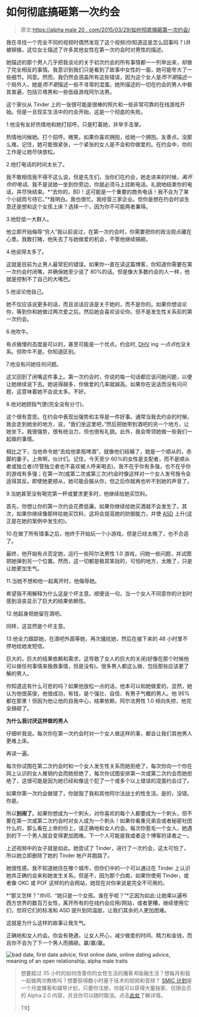 # 如何彻底搞砸第一次约会

> 原文:[https://alpha male 20 . com/2015/03/29/如何彻底搞砸第一次约会/](https://alphamale20.com/2015/03/29/how-to-completely-screw-up-a-first-date/)

我在寻找一个完全不同的视频时偶然发现了这个视频(你知道这是怎么回事吗？)并被铆接。这位女士描述了许多其他女性在第一次约会时对男性的描述。

她描述的那个男人几乎把我谈论的关于初次约会的所有事情都一一列举出来，却做了完全相反的事情。我意识到我们只是看到了故事中女性的一面，她可能夸大了一些细节。同意。然而，我仍然会涵盖所有这些错误，因为这个女人是*而不是*描述一个局外人，她是*而不是*描述一些不寻常的混蛋。她所描述的一切在约会的男人中极其普遍，包括贝塔男和一些低级游戏阿尔法男。

这个家伙从 Tinder 上的一张很可能是很棒的照片和一些非常可靠的在线游戏开始。但是一旦现实生活中的约会开始，这是一个彻底的失败。

1.他没有友好热情地和她打招呼。只是盯着她，并举手击掌。

热情地问候她。打个招呼。微笑。如果你喜欢拥抱，给她一个拥抱。友善点。没那么难。记住，她可能很紧张，一个紧张的女人是不会和你做爱的。在约会中，你的工作是让她尽快放松。

2.他打电话的时间太长了。

我不敢相信我不得不这么说，但是先生们，当你们在约会，她走进来的时候，*离开你的电话*。我不是说她一坐到你旁边，你就必须马上挂断电话。礼貌地结束你的电话，并尽快结束。*“去你的，BD！这可能是一个重要的商务电话！我不会为了某个小妞而亏待它。”*我明白。我也很忙。我经营三家企业。但你是想在约会时谈生意还是想和这个女孩上床？选择一个，因为你不可能两者兼得。

3.他贬低一大群人。

他立即开始侮辱“穷人”我以前说过，在第一次约会时，你需要把你的政治观点藏在心里。我敢打赌，他失去了与她做爱的机会，不管他继续搞砸。

4.他说得太多了。

这就是目前为止男人最常犯的错误。如果你一直在读这篇博客，你知道你需要在第一次约会时闭嘴，并确保她至少说了 80%的话。但是像大多数约会的人一样，他就是控制不了自己的大嘴巴。

5.他谈论他自己。

她不仅应该说更多的话，而且谈话应该是关于她的，而不是你的。如果你想谈论你，等到你和她做过两次爱之后。然后她会喜欢谈论你。但不是发生性关系前的第一次约会。

6.他吹牛。

有点傲慢的态度是可以的，甚至可能是一个优点。约会时, [DHV](https://blackdragonblog.com/glossary/#DHV "Glossary") ing *一点点*也没关系。但吹牛不是。你知道区别。

7.他没有问她任何问题。

这又回到了闭嘴这件事上。第一次约会时，你说的每一句话都应该问她问题，以便让她继续说下去。她说得越多，你做爱的几率就越高。如果你在说话而没有问问题，这意味着她不会说太多。不好。

8.他对她颐指气使(完全没有分寸)。

这个很有意思。在约会中表现出强势和主导是一件好事。通常当我去约会的时候，我会走到她坐的地方，说，“我们坐这里吧，”然后把她带到酒吧的另一个地方，让她坐下。我很强势，很有统治力，但也很有礼貌。此外，我会带领她做一些我们一起做的事情。

相比之下，当他命令她“去给他拿瓶啤酒”，就像他们结婚了，她是一个顺从的，赤脚的妻子。上帝啊，伙计们。记住，今天至少 60%的女性是支配者，而不是顺从者或独立者(尽管独立者也不喜欢被人呼来喝去)。我不在乎你有多强，也不在乎你的游戏有多强；在第一次(或第二次或第三次)约会时像这样对一个女人发号施令会适得其反。即使她更顺从，她可能会服从你，但之后你就再也听不到她的声音了。

9.当她甚至没有喝完第一杯或要求更多时，他继续给她买饮料。

首先，你想让你的第一次约会花费低廉。如果你继续给她买酒就不会发生了。其次，如果你继续像那样给她买饮料，这将会提高她的防御能力，并使 [ASD](https://blackdragonblog.com/glossary/#ASD "Glossary") 上升(这正是在她的案例中发生的)。

10.在做了所有错事之后，他终于开始玩一个小游戏，但是已经太晚了，也不合适了。

最终，他开始有点否定她，运行一些阿尔法男性 1.0 游戏，问她一些问题，并试图把她弹到另一个位置。然而，这一切都是极其笨拙的，可怕的地方，太晚了，只是让她更加生气。

11.当她不想和他一起离开时，他侮辱她。

希望我不用解释为什么这是个坏主意。顺便说一句，当一个女人不同意你的计划时感到沮丧显示了巨大的结果依赖性。

12.他起身把她留在酒吧。

同样，这显然是个坏主意。

13.他全力跟踪她，在酒吧外面等她，再次骚扰她，然后在接下来的 48 小时里不停地给她发短信。

巨大的，巨大的结果依赖和需求，这导致了女人的巨大的关闭(好像在那个时候他可以做任何事情来挽救事情，但是没有)。很多男人都这么做，包括那些应该更了解的男人。

你知道这有什么可悲的吗？如果他放松一点的话，他本可以和她做爱的。显然，她认为他很英俊，他很成功，有钱，是个强壮、自信、有男子气概的男人。他 95%都在那里！但因为他让他的自我中心，结果依赖，阿尔法男性 1.0 倾向失控，他完全搞砸了。

**为什么我讨厌这样做的男人**

仔细听我说。每次你在第一次约会时对一个女人做这样的事，都会让我们其他男人更难上床。

再读一遍。

每次你试图在第二次约会时和一个女人发生性关系而她拒绝了，每次你向一个你在网上认识的女人推销约会而她拒绝了，每次你试图安排第一次或第二次约会而她拒绝了，这很可能是因为她已经和像这个犯了一个或多个以上错误的混蛋约会过了。

如果你第一次约会做错了，你就毁了我和其他阿尔法战士的性生活。是的，没错。你是。

所以**别闹了**。如果你想成为一个刺头，对你喜欢的每个人都要成为一个刺头，但不要在第一次或第二次约会时对女人成为一个刺头！如果你看重兄弟会或者秘密社团什么的，那么看在上帝的份上，请正确地和女人约会。每次你惹毛一个女人，她遇到的下一个男人就会变得更加困难。下一个人可能是我或者这个博客的读者之一。

上述视频中的女子就是如此。她尝试了 Tinder，进行了一次约会，这太可怕了，所以她立即删除了她的 Tinder 帐户并跑路了。

她很性感。我不知道她住在哪个城市，但你们中的一个可以通过在 Tinder 上认识她并正确约会来和她发生关系。但是不，因为那个白痴，如果你使用 Tinder，或者像 OKC 或 POF 这样的约会网站，她现在对你来说是完全不可用的。

*“那又怎样？”*你问，*“她只是一个女孩。谁在乎呢？”*正因为如此:让她乘以遍布西方世界的数百万女性，离开所有的在线约会应用/网站，或者更糟，继续使用它们，但将它们的标准和 ASD 提升到同温层，让我们其余的人更加困难。

这就是为什么这样的故事让我生气。

正确地和女人约会。你会有艳遇，让女人开心，减少做爱的时间、精力和金钱，而且你不会为了下一个男人而搞砸。赢/赢/赢。

![bad date, first date advice, first online date, online dating advice, meaning of an open relationship, alpha male traits](../Images/a7870cf8edaa65746baf0f305236b890.png)

> 想要超过 35 小时的如何改善你的女性生活的播客*和*金融生活？想每月和我一起做两次教练吗？想要获得数小时基于技术的视频和音频？ [SMIC 计划](https://alphamale20.kartra.com/page/vIL17)是一个月度播客和辅导计划，只要你注册，你就可以获得大量独家、仅限会员的 Alpha 2.0 内容，并且你可以随时取消。点击[此处](https://alphamale20.kartra.com/page/vIL17)了解详情。
> 
> T9】